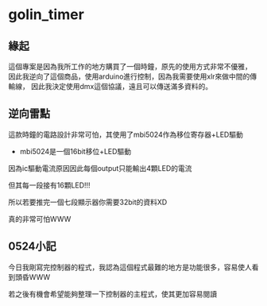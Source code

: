 # golin_timer
## 緣起
這個專案是因為我所工作的地方購買了一個時鐘，原先的使用方式非常不優雅，
因此我逆向了這個商品，使用arduino進行控制，因為我需要使用xlr來做中間的傳輸線，
因此我決定使用dmx這個協議，遠且可以傳送滿多資料的。
## 逆向雷點
這款時鐘的電路設計非常可怕，其使用了mbi5024作為移位寄存器+LED驅動
- mbi5024是一個16bit移位+LED驅動

因為ic驅動電流原因因此每個output只能輸出4顆LED的電流

但其每一段接有16顆LED!!!

所以若要推完一個七段顯示器你需要32bit的資料XD

真的非常可怕WWW

## 0524小記
今日我剛寫完控制器的程式，我認為這個程式最難的地方是功能很多，容易使人看到頭昏WWW

若之後有機會希望能夠整理一下控制器的主程式，使其更加容易閱讀
